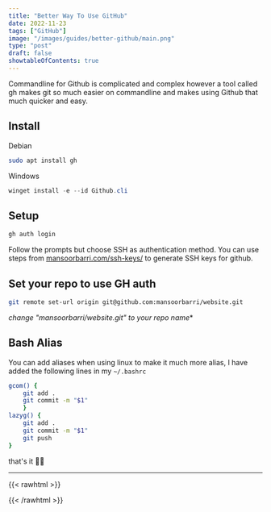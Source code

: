 ```yaml
---
title: "Better Way To Use GitHub"
date: 2022-11-23
tags: ["GitHub"]
image: "/images/guides/better-github/main.png"
type: "post"
draft: false
showtableOfContents: true
---
```


Commandline for Github is complicated and complex however a tool called gh makes git so much easier on commandline and makes using Github that much quicker and easy. 

## Install 

Debian
```bash
sudo apt install gh
```

Windows
```powershell
winget install -e --id Github.cli
```

## Setup 
```bash
gh auth login
```

Follow the prompts but choose SSH as authentication method. You can use steps from [mansoorbarri.com/ssh-keys/](https://mansoorbarri.com/guides/create-github-ssh-keys/) to generate SSH keys for github.

## Set your repo to use GH auth

```bash
git remote set-url origin git@github.com:mansoorbarri/website.git
```

*change "mansoorbarri/website.git" to your repo name**

## Bash Alias

You can add aliases when using linux to make it much more alias, I have added the following lines in my `~/.bashrc`

```bash
gcom() {
	git add .
	git commit -m "$1"
	}
lazyg() {
	git add .
	git commit -m "$1"
	git push
}
```

that's it ✌🏽

-------------------------------------------------------------
{{< rawhtml >}} 
<script src="https://utteranc.es/client.js"
        repo="mansoorbarri/website"
        issue-term="title"
        theme="dark-blue"
        crossorigin="anonymous"
        async>
</script>
{{< /rawhtml >}}